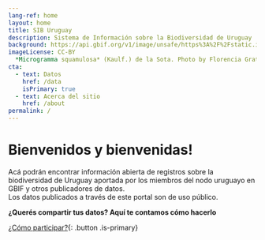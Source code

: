```yaml
---
lang-ref: home
layout: home
title: SIB Uruguay
description: Sistema de Información sobre la Biodiversidad de Uruguay
background: https://api.gbif.org/v1/image/unsafe/https%3A%2F%2Fstatic.inaturalist.org%2Fphotos%2F60070380%2Foriginal.jpeg%3F1579695925
imageLicense: CC-BY
  *Microgramma squamulosa* (Kaulf.) de la Sota. Photo by Florencia Grattarola via [iNaturalist](https://www.gbif.org/occurrence/2574046426)
cta:
  - text: Datos
    href: /data
    isPrimary: true
  - text: Acerca del sitio
    href: /about
permalink: /
---
```


# Bienvenidos y bienvenidas!

Acá podrán encontrar información abierta de registros sobre la biodiversidad de Uruguay aportada por los miembros del nodo uruguayo en GBIF y otros publicadores de datos.  
Los datos publicados a través de este portal son de uso público.

**¿Querés compartir tus datos? Aquí te contamos cómo hacerlo**

[¿Cómo participar?](/faq/como-puedo-convertirme-en-publicador-de-datos){: .button .is-primary}
